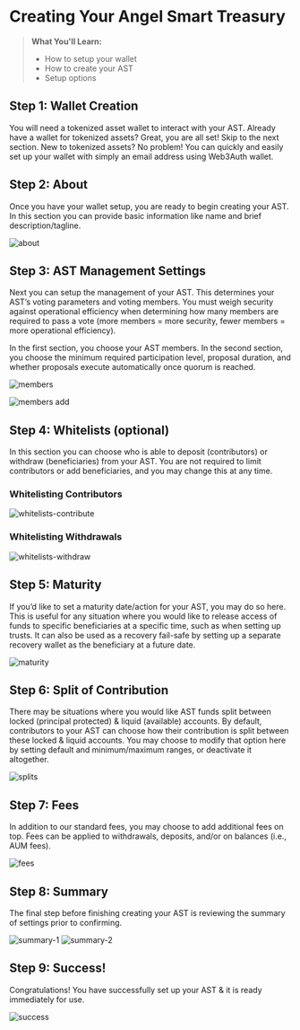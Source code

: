 # Creating Your Angel Smart Treasury

> **What You'll Learn:**
> - How to setup your wallet
> - How to create your AST
> - Setup options

## Step 1: Wallet Creation

You will need a tokenized asset wallet to interact with your AST. Already have a wallet for tokenized assets? Great, you are all set! Skip to the next section.
New to tokenized assets? No problem! You can quickly and easily set up your wallet with simply an email address using Web3Auth wallet.

## Step 2: About

Once you have your wallet setup, you are ready to begin creating your AST. In this section you can provide basic information like name and brief description/tagline.

![about](../../assets/screenshots/about-ast.png "about AST Launchpad")

## Step 3: AST Management Settings

Next you can setup the management of your AST. This determines your AST’s voting parameters and voting members. You must weigh security against operational efficiency when determining how many members are required to pass a vote (more members = more security, fewer members = more operational efficiency).

In the first section, you choose your AST members. In the second section, you choose the minimum required participation level, proposal duration, and whether proposals execute automatically once quorum is reached.

![members](../../assets/screenshots/members-ast.png "members AST Launchpad")

![members add](../../assets/screenshots/members-add-ast.png "members add AST Launchpad")


## Step 4: Whitelists (optional)

In this section you can choose who is able to deposit (contributors) or withdraw (beneficiaries) from your AST. You are not required to limit contributors or add beneficiaries, and you may change this at any time.

### Whitelisting Contributors

![whitelists-contribute](../../assets/screenshots/whitelists-contribute-ast.png "whitelists-contribute AST Launchpad")

### Whitelisting Withdrawals

![whitelists-withdraw](../../assets/screenshots/whitelists-withdraw-ast.png "whitelists-withdraw AST Launchpad")

## Step 5: Maturity

If you’d like to set a maturity date/action for your AST, you may do so here. This is useful for any situation where you would like to release access of funds to specific beneficiaries at a specific time, such as when setting up trusts. It can also be used as a recovery fail-safe by setting up a separate recovery wallet as the beneficiary at a future date.

![maturity](../../assets/screenshots/maturity-ast.png "maturity AST Launchpad")

## Step 6: Split of Contribution

There may be situations where you would like AST funds split between locked (principal protected) & liquid (available) accounts. By default, contributors to your AST can choose how their contribution is split between these locked & liquid accounts. You may choose to modify that option here by setting default and minimum/maximum ranges, or deactivate it altogether.

![splits](../../assets/screenshots/splits-ast.png "splits AST Launchpad")

## Step 7: Fees

In addition to our standard fees, you may choose to add additional fees on top. Fees can be applied to withdrawals, deposits, and/or on balances (i.e., AUM fees).

![fees](../../assets/screenshots/fees-ast.png "fees AST Launchpad")

## Step 8: Summary

The final step before finishing creating your AST is reviewing the summary of settings prior to confirming.

![summary-1](../../assets/screenshots/summary-1-ast.png "summary-1 AST Launchpad")
![summary-2](../../assets/screenshots/summary-2-ast.png "summary-2 AST Launchpad")

## Step 9: Success!

Congratulations! You have successfully set up your AST & it is ready immediately for use.

![success](../../assets/screenshots/success-ast.png "success AST Launchpad")
